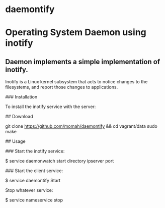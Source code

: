# daemontify

# Operating System Daemon using inotify
## Daemon implements a simple implementation of inotify.
Inotify is a Linux kernel subsystem that acts to notice changes to the filesystems, and report those changes to applications.

### Installation

To install the inotify service with the server:

## Download

git clone https://github.com/momah/daemontify && cd vagrant/data sudo make

## Usage

### Start the inotify service:

  $ service daemonwatch start directory ipserver port

### Start the client service:

  $ service daemontify Start

Stop whatever service:

  $ service nameservice stop

